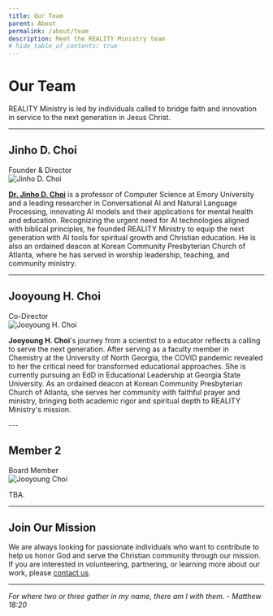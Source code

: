 ```yaml
---
title: Our Team
parent: About
permalink: /about/team
description: Meet the REALITY Ministry team
# hide_table_of_contents: true
---
```


# Our Team

REALITY Ministry is led by individuals called to bridge faith and innovation in service to the next generation in Jesus Christ.

---

<h2>Jinho D. Choi</h2>

<div className="team-member-role">Founder & Director</div>
<div className="team-member">
<img src="/img/people/jinho_choi.jpg" alt="Jinho D. Choi" />

[**Dr. Jinho D. Choi**](https://www.emorynlp.org/faculty/jinho-choi) is a professor of Computer Science at Emory University and a leading researcher in Conversational AI and Natural Language Processing, innovating AI models and their applications for mental health and education. Recognizing the urgent need for AI technologies aligned with biblical principles, he founded REALITY Ministry to equip the next generation with AI tools for spiritual growth and Christian education. He is also an ordained deacon at Korean Community Presbyterian Church of Atlanta, where he has served in worship leadership, teaching, and community ministry.

</div>

---

<h2>Jooyoung H. Choi</h2>

<div className="team-member-role">Co-Director</div>
<div className="team-member">
<img src="/img/people/jooyoung_choi.jpg" alt="Jooyoung H. Choi" />

**Jooyoung H. Choi**'s journey from a scientist to a educator reflects a calling to serve the next generation. After serving as a faculty member in Chemistry at the University of North Georgia, the COVID pandemic revealed to her the critical need for transformed educational approaches. She is currently pursuing an EdD in Educational Leadership at Georgia State University. As an ordained deacon at Korean Community Presbyterian Church of Atlanta, she serves her community with faithful prayer and ministry, bringing both academic rigor and spiritual depth to REALITY Ministry's mission.

</div>
---

<h2>Member 2</h2>

<div className="team-member-role">Board Member</div>
<div className="team-member">
<img src="/img/people/anonymous.jpg" alt="Jooyoung Choi" />

TBA.

</div>

---

<h2>Join Our Mission</h2>

We are always looking for passionate individuals who want to contribute to help us honor God and serve the Christian community through our mission. If you are interested in volunteering, partnering, or learning more about our work, please [contact us](/about/contact).

---

*For where two or three gather in my name, there am I with them. - Matthew 18:20*